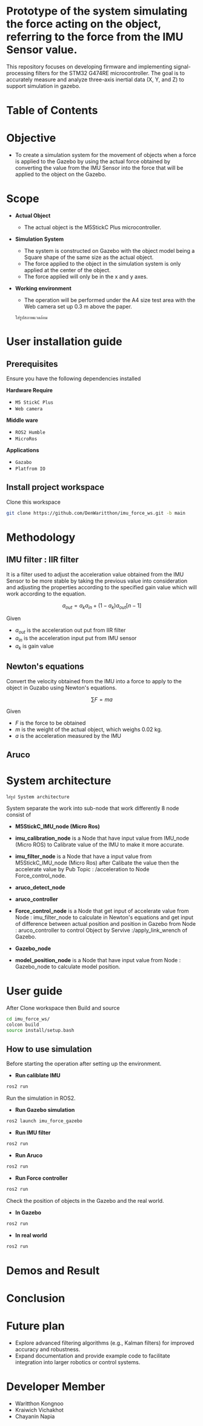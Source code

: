 # Prototype of the system simulating the force acting on the object, referring to the force from the IMU Sensor value.

This repository focuses on developing firmware and implementing signal-processing filters for the STM32 G474RE microcontroller. The goal is to accurately measure and analyze three-axis inertial data (X, Y, and Z) to support simulation in gazebo.

# Table of Contents


# Objective
- To create a simulation system for the movement of objects when a force is applied to the Gazebo by using the actual force obtained by converting the value from the IMU Sensor into the force that will be applied to the object on the Gazebo.

# Scope
- **Actual Object**
  - The actual object is the M5StickC Plus microcontroller.
- **Simulation System**
  -  The system is constructed on Gazebo with the object model being a  Square shape of the same size as the actual object.
  -  The force applied to the object in the simulation system is only applied at the center of the object.
  -  The force applied will only be in the x and y axes.
- **Working environment**
  - The operation will be performed under the A4 size test area with the Web camera set up 0.3 m above the paper.
  
  `ใส่รูปสภาพแวดล้อม`

# User installation guide 

## Prerequisites

Ensure you have the following dependencies installed

**Hardware Require**
- `M5 StickC Plus`
- `Web camera`

**Middle ware**
- `ROS2 Humble`
- `MicroRos`

**Applications**
- `Gazabo` 
- `Platfrom IO`

## Install project workspace
Clone this workspace

```bash
git clone https://github.com/DenWaritthon/imu_force_ws.git -b main
```

# Methodology

## IMU filter : IIR filter 
It is a filter used to adjust the acceleration value obtained from the IMU Sensor to be more stable by taking the previous value into consideration and adjusting the properties according to the specified gain value which will work according to the equation.
```math
a_{out} = a_k a_{in} + (1-a_k)a_{out}[n-1]
```

Given
- $a_{out}$ is the acceleration out put from IIR filter
- $a_{in}$ is the acceleration input put from IMU sensor
- $a_k$ is gain value

## Newton's equations

Convert the velocity obtained from the IMU into a force to apply to the object in Guzabo using Newton's equations.
```math
\sum F = ma
```

Given
- $F$ is the force to be obtained
- $m$ is the weight of the actual object, which weighs 0.02 kg.
- $a$ is the acceleration measured by the IMU

## Aruco


# System architecture 

`ใส่รูป System architecture`

System separate the work into sub-node that work differently 8 node consist of

- **M5StickC_IMU_node (Micro Ros)**
  
- **imu_calibration_node** is a Node that have input value from IMU_node (Micro ROS) to Calibrate value of the IMU to make it more accurate.
  
- **imu_filter_node** is a Node that have a input value from M5StickC_IMU_node (Micro Ros) after Calibate the value then the accelerate value by Pub Topic : /acceleration to Node Force_control_node.
  
- **aruco_detect_node**
  
- **aruco_controller**
  
- **Force_control_node** is a Node that get input of accelerate value from Node : imu_filter_node to calculate in Newton's equations and get input of difference between actual position and position in Gazebo from Node : aruco_controller to control Object by Servive :/apply_link_wrench of Gazebo.
  
- **Gazebo_node**
  
- **model_position_node** is a Node that have input value from Node : Gazebo_node to calculate model position.
  
# User guide

After Clone workspace then Build and source

```bash
cd imu_force_ws/
colcon build
source install/setup.bash
```

## How to use simulation

Before starting the operation after setting up the environment.

- **Run caliblate IMU**
``` bash
ros2 run
```

Run the simulation in ROS2.

- **Run Gazebo simulation**
``` bash
ros2 launch imu_force_gazebo 
```

- **Run IMU filter**
``` bash
ros2 run
```

- **Run Aruco**
``` bash
ros2 run
```

- **Run Force controller**
``` bash
ros2 run
```

Check the position of objects in the Gazebo and the real world.

- **In Gazebo**
``` bash
ros2 run
```

- **In real world**
``` bash
ros2 run
```

# Demos and Result


# Conclusion


# Future plan
- Explore advanced filtering algorithms (e.g., Kalman filters) for improved accuracy and robustness.
- Expand documentation and provide example code to facilitate integration into larger robotics or control systems.

# Developer Member

- Waritthon Kongnoo
- Kraiwich Vichakhot
- Chayanin Napia
